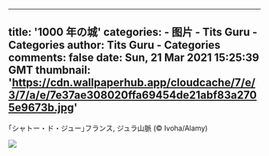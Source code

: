 
---
title: '1000 年の城'
categories: 
    - 图片
    - Tits Guru - Categories
author: Tits Guru - Categories
comments: false
date: Sun, 21 Mar 2021 15:25:39 GMT
thumbnail: 'https://cdn.wallpaperhub.app/cloudcache/7/e/3/7/a/e/7e37ae308020ffa69454de21abf83a2705e9673b.jpg'
---

<div>   
<p>｢シャトー・ド・ジュー｣フランス, ジュラ山脈 (© Ivoha/Alamy)</p><img src="https://cdn.wallpaperhub.app/cloudcache/7/e/3/7/a/e/7e37ae308020ffa69454de21abf83a2705e9673b.jpg" referrerpolicy="no-referrer">  
</div>
            